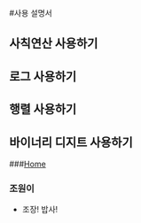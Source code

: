 #사용 설명서

## 사칙연산 사용하기

## 로그 사용하기

## 행렬 사용하기

## 바이너리 디지트 사용하기

###[Home](https://github.com/suaPark/Calculator/blob/develop/README.md)


### 조원이
 - 조장! 밥사!
